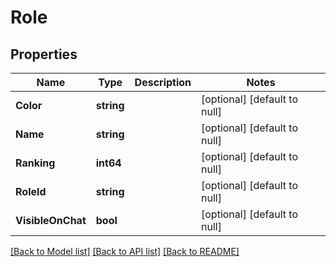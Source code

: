# Role

## Properties
Name | Type | Description | Notes
------------ | ------------- | ------------- | -------------
**Color** | **string** |  | [optional] [default to null]
**Name** | **string** |  | [optional] [default to null]
**Ranking** | **int64** |  | [optional] [default to null]
**RoleId** | **string** |  | [optional] [default to null]
**VisibleOnChat** | **bool** |  | [optional] [default to null]

[[Back to Model list]](../README.md#documentation-for-models) [[Back to API list]](../README.md#documentation-for-api-endpoints) [[Back to README]](../README.md)


